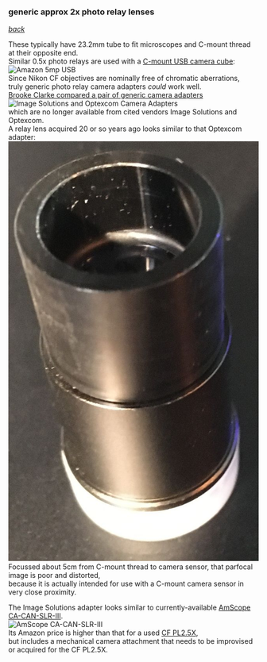 ---
---
### generic approx 2x photo relay lenses
 *[back](photo)*

These typically have 23.2mm tube to fit microscopes and C-mount thread at their opposite end.  
Similar 0.5x photo relays are used with a [C-mount USB camera cube](https://www.amazon.com/dp/B016ODYIEK):  
![Amazon 5mp USB](https://m.media-amazon.com/images/I/61fbzAzzXyL._AC_SL1000_.jpg)  
Since Nikon CF objectives are nominally free of chromatic aberrations,  
truly generic photo relay camera adapters *could* work well.  
[Brooke Clarke compared a pair of generic camera adapters](http://www.prc68.com/I/MicroPhotography.html#ISvO)  
![Image Solutions and Optexcom Camera Adapters](http://www.prc68.com/I/Images/RelayInb.jpg)  
which are no longer available from cited vendors Image Solutions and Optexcom.    
A relay lens acquired 20 or so years ago looks similar to that Optexcom adapter:  
![](Images/generic20yr.jpg)  
Focussed about 5cm from C-mount thread to camera sensor,
that parfocal image is poor and distorted,  
because it is actually intended for use with a C-mount camera sensor in very close proximity.  

The Image Solutions adapter looks similar to currently-available [AmScope CA-CAN-SLR-III](https://www.amazon.com/dp/B009OY7YG6).  
![AmScope CA-CAN-SLR-III](https://m.media-amazon.com/images/I/61ZtB9YrKkL._AC_SL1500_.jpg)  
Its Amazon price is higher than that for a used [CF PL2.5X](CFPL2.5X),  
but includes a mechanical camera attachment that needs to be improvised or acquired for the CF PL2.5X.  

